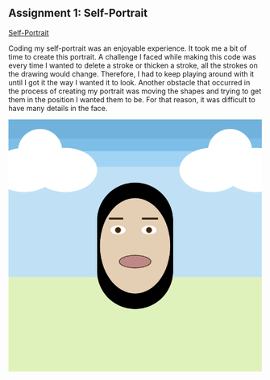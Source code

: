 ## Assignment 1: Self-Portrait 
[Self-Portrait](https://editor.p5js.org/FatemaAlhameli/sketches/vRKKmfbi5)

  Coding my self-portrait was an enjoyable experience. It took me a bit of time to create this portrait. A challenge I faced while making this code was every time I wanted to delete a stroke or thicken a stroke, all the strokes on the drawing would change. Therefore, I had to keep playing around with it until I got it the way I wanted it to look. Another obstacle that occurred in the process of creating my portrait was moving the shapes and trying to get them in the position I wanted them to be. For that reason, it was difficult to have many details in the face. 
  
 ![Portrait Image](https://github.com/FatemaAlhameli/Intro-to-IM-/blob/main/Self%20Portrait%20Fatema%20.png) 
